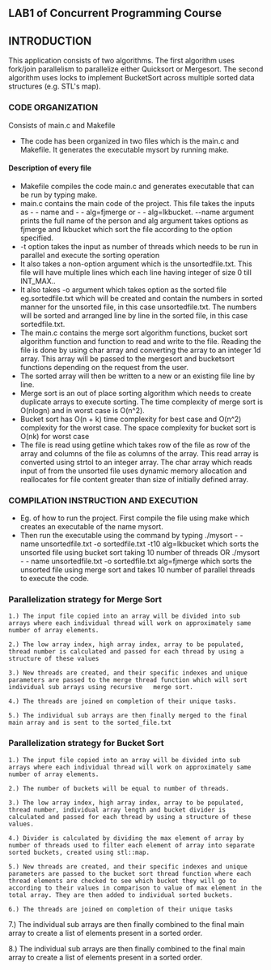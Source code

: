 ## LAB1 of Concurrent Programming Course


INTRODUCTION
------------
This application consists of two algorithms. The first algorithm uses fork/join parallelism to parallelize either Quicksort or Mergesort. The second
algorithm uses locks to implement BucketSort across multiple sorted data structures (e.g. STL's map).

### CODE ORGANIZATION

Consists of main.c and Makefile
- The code has been organized in two files which is the main.c and Makefile. It generates the executable mysort by running make. 
#### Description of every file 
- Makefile compiles the code main.c and generates executable that can be run by typing make. 
- main.c contains the main code of the project. This file takes the inputs as  - - name and     - - alg=fjmerge or - - alg=lkbucket. --name argument prints the full name of the person and alg argument takes options as fjmerge and lkbucket which sort the file according to the option specified. 
- -t option takes the input as number of threads which needs to be run in parallel and execute the sorting operation
-  It also takes a non-option argument which is the unsortedfile.txt. This file will have multiple lines which each line having integer of size 0 till INT_MAX..
- 	 It also takes -o argument which takes option as the sorted file eg.sortedfile.txt which will be created and contain the numbers in sorted manner for the unsorted file, in this case unsortedfile.txt. The numbers will be sorted and arranged line by line in the sorted file, in this case sortedfile.txt.
- The main.c contains the merge sort algorithm functions, bucket sort algorithm function and function to read and write to the file. Reading the file is done by using char array and converting the array to an integer 1d array. This array will be passed to the mergesort and bucketsort functions depending on the request from the user.
-	The sorted array will then be written to a new or an existing file line by line.
-	Merge sort is an out of place sorting algorithm which needs to create duplicate arrays to execute sorting. The time complexity of merge sort is O(nlogn) and in worst case is O(n^2).
-	Bucket sort has O(n + k) time complexity for best case and O(n^2) complexity for the worst case. The space complexity for bucket sort is O(nk) for worst case
-	The file is read using getline which takes row of the file as row of the array and columns of the file as columns of the array. This read array is converted using strtol to an integer array. The char  array which reads input of from the unsorted file uses dynamic memory allocation and reallocates for file content greater than size of initially defined array.



### COMPILATION INSTRUCTION AND EXECUTION

- Eg. of how to run the project. First compile the file using make which creates an executable of the name mysort. 
- Then run the executable using the command by typing
 ./mysort - - name unsortedfile.txt -o sortedfile.txt -t10 alg=lkbucket  which sorts the unsorted file using bucket sort taking 10 number of threads OR ./mysort - - name unsortedfile.txt -o sortedfile.txt alg=fjmerge which sorts the unsorted file using merge sort and takes 10 number of parallel threads to execute the code.



### Parallelization strategy for Merge Sort


  	1.) The input file copied into an array will be divided into sub arrays where each individual thread will work on approximately same number of array elements.

	2.) The low array index, high array index, array to be populated, thread number is calculated and passed for each thread by using a structure of these values

	3.) New threads are created, and their specific indexes and unique parameters are passed to the merge thread function which will sort individual sub arrays using recursive   merge sort.

	4.) The threads are joined on completion of their unique tasks.

	5.) The individual sub arrays are then finally merged to the final main array and is sent to the sorted_file.txt  

### Parallelization strategy for Bucket Sort

	1.)	The input file copied into an array will be divided into sub arrays where each individual thread will work on approximately same number of array elements.

	2.)	The number of buckets will be equal to number of threads.

	3.)	The low array index, high array index, array to be populated, thread number, individual array length and bucket divider is calculated and passed for each thread by using a structure of these values.

	4.)	Divider is calculated by dividing the max element of array by number of threads used to filter each element of array into separate sorted buckets, created using stl::map.

	5.)	New threads are created, and their specific indexes and unique parameters are passed to the bucket sort thread function where each thread elements are checked to see which bucket they will go to according to their values in comparison to value of max element in the total array. They are then added to individual sorted buckets.

	6.)	The threads are joined on completion of their unique tasks

  7.) The individual sub arrays are then finally combined to the final main array to create a list of elements present in a sorted order.
  
  8.) The individual sub arrays are then finally combined to the final main array to create a list of elements present in a sorted order.
